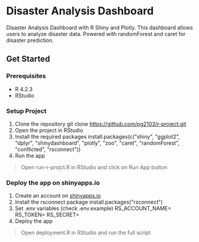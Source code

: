 # Disaster Analysis Dashboard

Disaster Analysis Dashboard with R Shiny and Plotly. This dashboard allows users to analyze disaster data. Powered with randomForest and caret for disaster prediction.

## Get Started

### Prerequisites
- R 4.2.3
- RStudio

### Setup Project

1. Clone the repository
git clone https://github.com/pg2103/r-project.git
2. Open the project in RStudio
3. Install the required packages
install.packages(c("shiny", "ggplot2", "dplyr", "shinydashboard", "plotly", "zoo", "caret", "randomForest", "conflicted", "rsconnect"))
4. Run the app
> Open run-r-projct.R in RStudio and click on Run App button

### Deploy the app on shinyapps.io

1. Create an account on [shinyapps.io](https://www.shinyapps.io/)
2. Install the rsconnect package
install.packages("rsconnect")
3. Set .env variables (check .env.example)
RS_ACCOUNT_NAME=
RS_TOKEN=
RS_SECRET=
4. Deploy the app
> Open deployment.R in RStudio and run the full script
